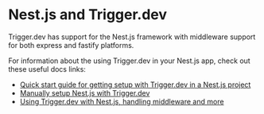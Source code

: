 # Nest.js and Trigger.dev

Trigger.dev has support for the Nest.js framework with middleware support for both express and fastify platforms.

For information about the using Trigger.dev in your Nest.js app, check out these useful docs links:

- [Quick start guide for getting setup with Trigger.dev in a Nest.js project](https://trigger.dev/docs/documentation/quickstarts/nestjs)
- [Manually setup Nest.js with Trigger.dev](https://trigger.dev/docs/documentation/guides/manual/nestjs)
- [Using Trigger.dev with Nest.js, handling middleware and more](https://trigger.dev/docs/documentation/guides/platforms/nestjs)
